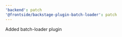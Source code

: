 ```yaml
---
'backend': patch
'@frontside/backstage-plugin-batch-loader': patch
---
```


Added batch-loader plugin
